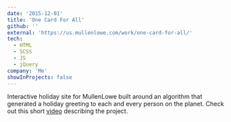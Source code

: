 ```yaml
---
date: '2015-12-01'
title: 'One Card For All'
github: ''
external: 'https://us.mullenlowe.com/work/one-card-for-all/'
tech:
  - HTML
  - SCSS
  - JS
  - jQuery
company: 'Me'
showInProjects: false
---
```


Interactive holiday site for MullenLowe built around an algorithm that generated a holiday greeting to each and every person on the planet. Check out this short [video](https://us.mullenlowe.com/work/one-card-for-all/) describing the project.
